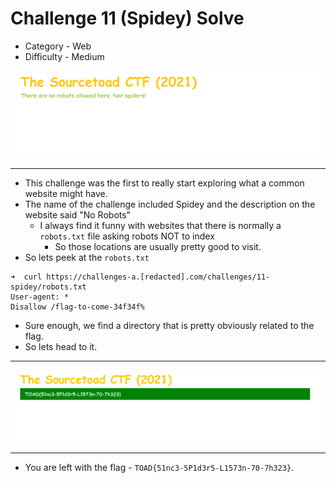 # Challenge 11 (Spidey) Solve

* Category - Web
* Difficulty - Medium

![](challenge-11.png)

---

* This challenge was the first to really start exploring what a common website might have.
* The name of the challenge included Spidey and the description on the website said "No Robots"
  * I always find it funny with websites that there is normally a `robots.txt` file asking robots NOT to index
    * So those locations are usually pretty good to visit.
* So lets peek at the `robots.txt`

```
➜  curl https://challenges-a.[redacted].com/challenges/11-spidey/robots.txt
User-agent: *
Disallow /flag-to-come-34f34f% 
```

* Sure enough, we find a directory that is pretty obviously related to the flag.
* So lets head to it.

---

![](challenge-11-solve.png)

---
* You are left with the flag - `TOAD{51nc3-5P1d3r5-L1573n-70-7h323}`.